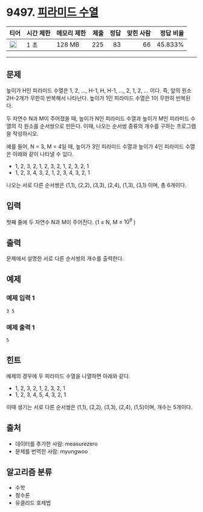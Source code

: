 # 9497. [피라미드 수열](https://www.acmicpc.net/problem/9497)

| 티어                                                                  | 시간 제한 | 메모리 제한 | 제출 | 정답 | 맞힌 사람 | 정답 비율 |
| --------------------------------------------------------------------- | --------- | ----------- | ---: | ---: | --------: | --------: |
| <img src="https://static.solved.ac/tier_small/18.svg" width="20px" /> | 1 초      | 128 MB      |  225 |   83 |        66 |   45.833% |

---

## 문제

높이가 H인 피라미드 수열은 1, 2, ..., H-1, H, H-1, ..., 2, 1, 2, ... 이다. 즉, 앞의 원소 2H-2개가 무한히 반복해서 나타난다. 높이가 1인 피라미드 수열은 1이 무한히 반복된다.

두 자연수 N과 M이 주어졌을 때, 높이가 N인 피라미드 수열과 높이가 M인 피라미드 수열의 각 원소를 순서쌍으로 만든다. 이때, 나오는 순서쌍 종류의 개수를 구하는 프로그램을 작성하시오.

예를 들어, N = 3, M = 4일 때, 높이가 3인 피라미드 수열과 높이가 4인 피라미드 수열은 아래와 같이 나타낼 수 있다.

- 1, 2, 3, 2, 1, 2, 3, 2, 1, 2, 3, 2, 1
- 1, 2, 3, 4, 3, 2, 1, 2, 3, 4, 3, 2, 1

나오는 서로 다른 순서쌍은 (1,1), (2,2), (3,3), (2,4), (1,3), (3,1) 이며, 총 6개이다.

## 입력

첫째 줄에 두 자연수 N과 M이 주어진다. (1 ≤ N, M ≤ $10^{9}$
)

## 출력

문제에서 설명한 서로 다른 순서쌍의 개수를 출력한다.

## 예제

### 예제 입력 1

```
3 5
```

### 예제 출력 1

```
5
```

## 힌트

예제의 경우에 두 피라미드 수열을 나열하면 아래와 같다.

- 1, 2, 3, 2, 1, 2, 3, 2, 1
- 1, 2, 3, 4, 5, 4, 3, 2, 1

이때 생기는 서로 다른 순서쌍은 (1,1), (2,2), (3,3), (2,4), (1,5)이며, 개수는 5개이다.

## 출처

- 데이터를 추가한 사람: measurezero
- 문제를 번역한 사람: myungwoo

## 알고리즘 분류

- 수학
- 정수론
- 유클리드 호제법
